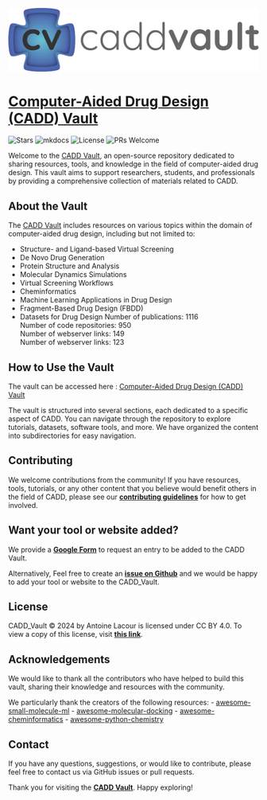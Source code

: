 
![Logo](./caddvault_medium.png)

# [Computer-Aided Drug Design (CADD) Vault](https://drugbud-suite.github.io/CADD_Vault/)

![Stars](https://img.shields.io/github/stars/drugbud-suite/CADD_Vault?style=for-the-badge)
![mkdocs](https://img.shields.io/github/actions/workflow/status/drugbud-suite/CADD_Vault/mkdocs-deploy.yml?style=for-the-badge)
![License](https://img.shields.io/github/license/drugbud-suite/CADD_Vault?style=for-the-badge)
![PRs Welcome](https://img.shields.io/badge/PRs-welcome-brightgreen?style=for-the-badge)

Welcome to the [CADD Vault](https://drugbud-suite.github.io/CADD_Vault/), an open-source repository dedicated to sharing resources, tools, and knowledge in the field of computer-aided drug design. This vault aims to support researchers, students, and professionals by providing a comprehensive collection of materials related to CADD.

## About the Vault

The [CADD Vault](https://drugbud-suite.github.io/CADD_Vault/) includes resources on various topics within the domain of computer-aided drug design, including but not limited to:

- Structure- and Ligand-based Virtual Screening
- De Novo Drug Generation
- Protein Structure and Analysis
- Molecular Dynamics Simulations
- Virtual Screening Workflows
- Cheminformatics
- Machine Learning Applications in Drug Design
- Fragment-Based Drug Design (FBDD)
- Datasets for Drug Design
Number of publications: 1116  
Number of code repositories: 950  
Number of webserver links: 149  
Number of webserver links: 123  
  
  
## How to Use the Vault

The vault can be accessed here : [Computer-Aided Drug Design (CADD) Vault](https://drugbud-suite.github.io/CADD_Vault/)

The vault is structured into several sections, each dedicated to a specific aspect of CADD. You can navigate through the repository to explore tutorials, datasets, software tools, and more. We have organized the content into subdirectories for easy navigation.

## Contributing

We welcome contributions from the community! If you have resources, tools, tutorials, or any other content that you believe would benefit others in the field of CADD, please see our **[contributing guidelines](https://github.com/DrugBud-Suite/CADD_Vault/blob/main/CONTRIBUTING.md)** for how to get involved.

## Want your tool or website added?

We provide a **[Google Form](https://forms.gle/pA81nNdRLnkVZEcs7)** to request an entry to be added to the CADD Vault.

Alternatively, Feel free to create an **[issue on Github](https://github.com/DrugBud-Suite/CADD_Vault/issues)** and we would be happy to add your tool or website to the CADD_Vault.

## License

CADD_Vault © 2024 by Antoine Lacour is licensed under CC BY 4.0. To view a copy of this license, visit **[this link](http://creativecommons.org/licenses/by/4.0/)**.

## Acknowledgements

We would like to thank all the contributors who have helped to build this vault, sharing their knowledge and resources with the community.

We particularly thank the creators of the following resources:
    - [awesome-small-molecule-ml](https://github.com/benb111/awesome-small-molecule-ml)
    - [awesome-molecular-docking](https://github.com/Thinklab-SJTU/awesome-molecular-docking?tab=readme-ov-file)
    - [awesome-cheminformatics](https://github.com/hsiaoyi0504/awesome-cheminformatics)
    - [awesome-python-chemistry](https://github.com/lmmentel/awesome-python-chemistry)

## Contact

If you have any questions, suggestions, or would like to contribute, please feel free to contact us via GitHub issues or pull requests.

Thank you for visiting the **[CADD Vault](https://drugbud-suite.github.io/CADD_Vault/)**. Happy exploring!